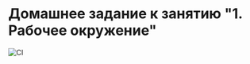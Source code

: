 # Домашнее задание к занятию "1. Рабочее окружение"

![CI](https://github.com/Ibragim066/env/actions/workflows/web.yml/badge.svg)
